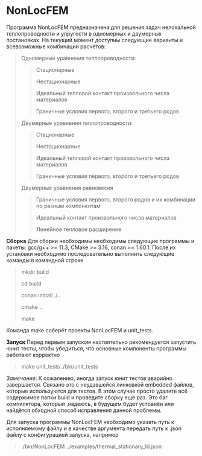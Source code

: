 # NonLocFEM
Программа NonLocFEM предназначена для решения задач нелокальной теплопроводности и упругости в одномерных и двумерных постановках. На текущий момент доступны следующие варианты и всевозможные комбинации расчётов:
> Одномерные уравнения теплопроводности:
> > Стационарные
> >
> > Нестационарные
> >
> > Идеальный тепловой контакт произвольного числа материалов
> >
> > Граничные условия первого, второго и третьего родов
> 
> Двумерные уравнения теплопроводности:
> > Стационарные
> >
> > Нестационарные
> >
> > Идеальный тепловой контакт произвольного числа материалов
> >
> > Граничные условия первого, второго и третьего родов
> 
> Двумерные уравнения равновесия
> > Граничные условия первого, второго родов и их комбинации по разным компонентам
> >
> > Идеальный контакт произвольного числа материалов
> >
> > Линейное тепловое расширение

**Сборка**
Для сборки необходимы необходимы следующие программы и пакеты: gcc/g++ >= 11.3, CMake >= 3.16, conan == 1.60.1. После их установки необходимо последовательно выполнить следующие команды в командной строке
> mkdir build
> 
> cd build
> 
> conan install ./..
> 
> cmake ..
> 
> make

Команда make соберёт проекты NonLocFEM и unit_tests.

**Запуск**
Перед первым запуском настоятельно рекомендуется запустить юнит тесты, чтобы убедиться, что основные компоненты программы работают корректно
> make unit_tests
> ./bin/unit_tests

*Замечание*: К сожалению, иногда запуск юнит тестов аварийно завершается. Связано это с неудавшейся линковкой embedded файлов, которые используются для тестов. В этом случае просто удалите всё содержимое папки build и проведите сборку ещё раз. Это баг компилятора, который ,надеюсь, в будущем будет устранён или найдётся обходной способ исправления данной проблемы.

Для запуска программы NonLocFEM необходимо указать путь к исполняемому файлу и в качестве аргумента передать путь к .json файлу с конфигурацией запуска, например
>./bin/NonLocFEM ../examples/thermal_stationary_1d.json